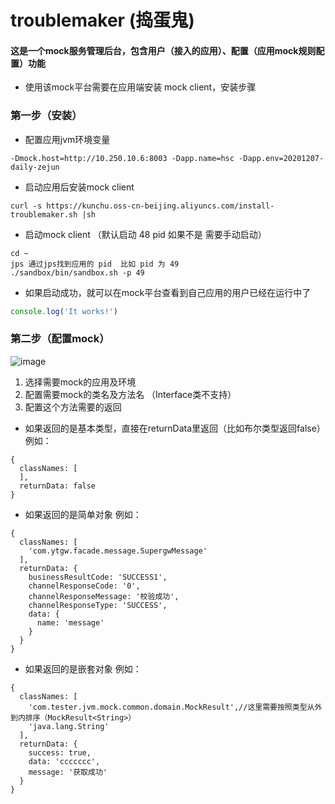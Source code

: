 # troublemaker  (捣蛋鬼)


#### 这是一个mock服务管理后台，包含用户（接入的应用）、配置（应用mock规则配置）功能

- 使用该mock平台需要在应用端安装 mock client，安装步骤


### 第一步（安装）


- 配置应用jvm环境变量

```
-Dmock.host=http://10.250.10.6:8003 -Dapp.name=hsc -Dapp.env=20201207-daily-zejun
```

- 启动应用后安装mock client
```shell
curl -s https://kunchu.oss-cn-beijing.aliyuncs.com/install-troublemaker.sh |sh
```
- 启动mock client （默认启动 48 pid  如果不是 需要手动启动）

```
cd ~
jps 通过jps找到应用的 pid  比如 pid 为 49
./sandbox/bin/sandbox.sh -p 49
```
- 如果启动成功，就可以在mock平台查看到自己应用的用户已经在运行中了


~~~js
console.log('It works!')
~~~

### 第二步（配置mock）


![image](https://kunchu.oss-cn-beijing.aliyuncs.com/image/create.png)

1. 选择需要mock的应用及环境
2. 配置需要mock的类名及方法名 （Interface类不支持）
3. 配置这个方法需要的返回
- 如果返回的是基本类型，直接在returnData里返回（比如布尔类型返回false）例如：
```
{
  classNames: [
  ],
  returnData: false
}
```

- 如果返回的是简单对象  例如：

```
{
  classNames: [
    'com.ytgw.facade.message.SupergwMessage'
  ],
  returnData: {
    businessResultCode: 'SUCCESS1',
    channelResponseCode: '0',
    channelResponseMessage: '校验成功',
    channelResponseType: 'SUCCESS',
    data: {
      name: 'message'
    }
  }
}
```

- 如果返回的是嵌套对象 例如：

```
{
  classNames: [
    'com.tester.jvm.mock.common.domain.MockResult',//这里需要按照类型从外到内排序（MockResult<String>）
    'java.lang.String'
  ],
  returnData: {
    success: true,
    data: 'ccccccc',
    message: '获取成功'
  }
}
```

    